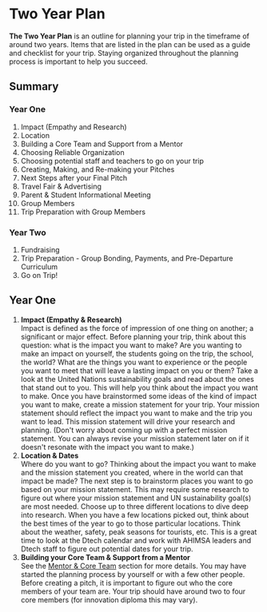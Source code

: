# Two Year Plan

**The Two Year Plan** is an outline for planning your trip in the timeframe of around two
years. Items that are listed in the plan can be used as a guide and checklist for your
trip. Staying organized throughout the planning process is important to help you
succeed.

## Summary

### Year One
1. Impact (Empathy and Research)
2. Location
3. Building a Core Team and Support from a Mentor
4. Choosing Reliable Organization
5. Choosing potential staff and teachers to go on your trip
6. Creating, Making, and Re-making your Pitches
7. Next Steps after your Final Pitch
8. Travel Fair & Advertising
9. Parent & Student Informational Meeting
10. Group Members
11. Trip Preparation with Group Members

### Year Two
1. Fundraising
2. Trip Preparation - Group Bonding, Payments, and Pre-Departure Curriculum
3. Go on Trip!

## Year One
1. **Impact (Empathy & Research)**  
Impact is defined as the force of impression of one thing on another; a significant or
major effect. Before planning your trip, think about this question: what is the impact
you want to make? Are you wanting to make an impact on yourself, the students
going on the trip, the school, the world? What are the things you want to experience
or the people you want to meet that will leave a lasting impact on you or them? Take
a look at the United Nations sustainability goals and read about the ones that stand
out to you. This will help you think about the impact you want to make.
Once you have brainstormed some ideas of the kind of impact you want to make,
create a mission statement for your trip. Your mission statement should reflect the
impact you want to make and the trip you want to lead. This mission statement will
drive your research and planning. (Don't worry about coming up with a perfect
mission statement. You can always revise your mission statement later on if it doesn't
resonate with the impact you want to make.)
3. **Location & Dates**  
Where do you want to go? Thinking about the impact you want to make and the
mission statement you created, where in the world can that impact be made? The
next step is to brainstorm places you want to go based on your mission statement.
This may require some research to figure out where your mission statement and UN
sustainability goal(s) are most needed. Choose up to three different locations to dive
deep into research. When you have a few locations picked out, think about the best times of the year to
go to those particular locations. Think about the weather, safety, peak seasons for
tourists, etc. This is a great time to look at the Dtech calendar and work with AHIMSA
leaders and Dtech staff to figure out potential dates for your trip.
4. **Building your Core Team & Support from a Mentor**  
See the [Mentor & Core Team](mentorandcoreteam.html) section for more details. You may have started the planning process by yourself or with a few other people.
Before creating a pitch, it is important to figure out who the core members of your team are. Your trip should have around two to four core members (for innovation
diploma this may vary).
